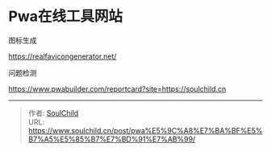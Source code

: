 # Pwa在线工具网站


<!--more-->

图标生成

https://realfavicongenerator.net/

问题检测

https://www.pwabuilder.com/reportcard?site=https://soulchild.cn





---

> 作者: [SoulChild](https://www.soulchild.cn)  
> URL: https://www.soulchild.cn/post/pwa%E5%9C%A8%E7%BA%BF%E5%B7%A5%E5%85%B7%E7%BD%91%E7%AB%99/  

